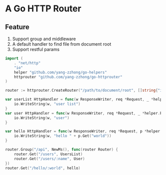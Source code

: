 # A Go HTTP Router

## Feature

1. Support group and middleware
2. A default handler to find file from document root
3. Support restful params

```go
import (
    . "net/http"
    "io"
    helper "github.com/yang-zzhong/go-helpers"
    httprouter "github.com/yang-zzhong/go-httprouter"
)

router := httprouter.CreateRouter("/path/to/document/root", []string{"index.html"})

var userList HttpHandler = func(w ResponseWriter, req *Request, _ *helper.P) {
    io.WriteString(w, "user list")
}
var user HttpHandler = func(w ResponseWriter, req *Request, _ *helper.P) {
    io.WriteString(w, "user")
}

var hello HttpHandler = func(w ResponseWriter, req *Request, p *helper.P) {
    io.WriteString(w, "hello " + p.Get("world"))
}

router.Group("/api", NewMs(), func(router Router) {
    router.Get("/users", UsersList)
    router.Get("/users/:name", User)
})
router.Get("/hello/:world", hello)

```
